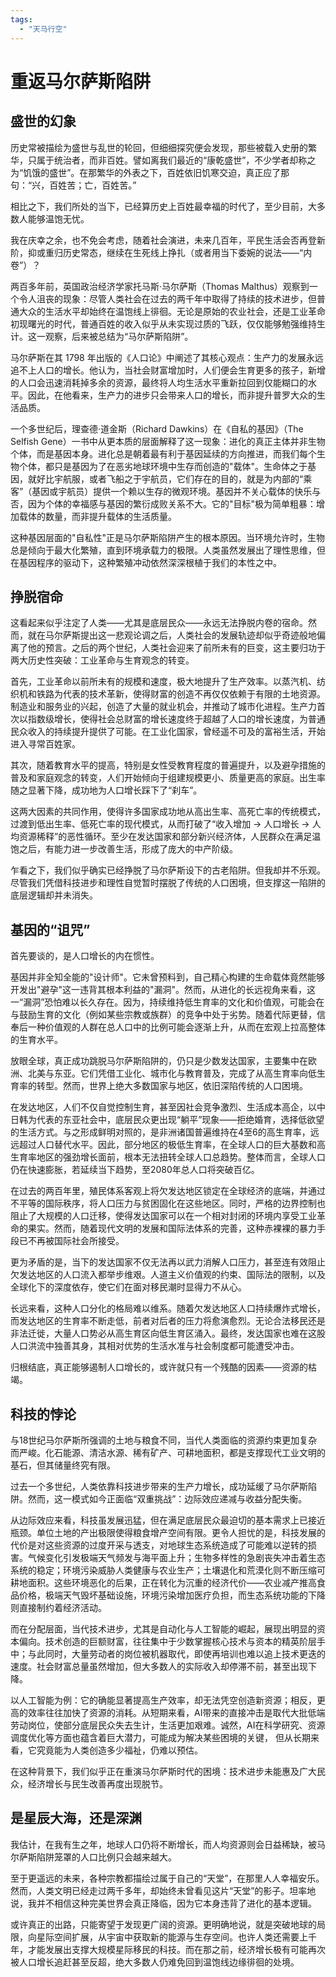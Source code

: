 ```yaml
---
tags: 
  - "天马行空"
---
```


# 重返马尔萨斯陷阱

## 盛世的幻象

历史常被描绘为盛世与乱世的轮回，但细细探究便会发现，那些被载入史册的繁华，只属于统治者，而非百姓。譬如离我们最近的“康乾盛世”，不少学者却称之为“饥饿的盛世”。在那繁华的外表之下，百姓依旧饥寒交迫，真正应了那句：“兴，百姓苦；亡，百姓苦。”

相比之下，我们所处的当下，已经算历史上百姓最幸福的时代了，至少目前，大多数人能够温饱无忧。

我在庆幸之余，也不免会考虑，随着社会演进，未来几百年，平民生活会否再登新阶，抑或重归历史常态，继续在生死线上挣扎（或者用当下委婉的说法——“内卷”）？

两百多年前，英国政治经济学家托马斯·马尔萨斯（Thomas Malthus）观察到一个令人沮丧的现象：尽管人类社会在过去的两千年中取得了持续的技术进步，但普通大众的生活水平却始终在温饱线上徘徊。无论是原始的农业社会，还是工业革命初现曙光的时代，普通百姓的收入似乎从未实现过质的飞跃，仅仅能够勉强维持生计。这一观察，后来被总结为“马尔萨斯陷阱”。

马尔萨斯在其 1798 年出版的《人口论》中阐述了其核心观点：生产力的发展永远追不上人口的增长。他认为，当社会财富增加时，人们便会生育更多的孩子，新增的人口会迅速消耗掉多余的资源，最终将人均生活水平重新拉回到仅能糊口的水平。因此，在他看来，生产力的进步只会带来人口的增长，而非提升普罗大众的生活品质。

一个多世纪后，理查德·道金斯（Richard Dawkins）在《自私的基因》（The Selfish Gene）一书中从更本质的层面解释了这一现象：进化的真正主体并非生物个体，而是基因本身。进化总是朝着最有利于基因延续的方向推进，而我们每个生物个体，都只是基因为了在恶劣地球环境中生存而创造的"载体"。生命体之于基因，就好比宇航服，或者飞船之于宇航员，它们存在的目的，就是为内部的“乘客”（基因或宇航员）提供一个赖以生存的微观环境。基因并不关心载体的快乐与否，因为个体的幸福感与基因的繁衍成败关系不大。它的"目标"极为简单粗暴：增加载体的数量，而非提升载体的生活质量。

这种基因层面的"自私性"正是马尔萨斯陷阱产生的根本原因。当环境允许时，生物总是倾向于最大化繁殖，直到环境承载力的极限。人类虽然发展出了理性思维，但在基因程序的驱动下，这种繁殖冲动依然深深根植于我们的本性之中。

## 挣脱宿命

这看起来似乎注定了人类——尤其是底层民众——永远无法挣脱内卷的宿命。然而，就在马尔萨斯提出这一悲观论调之后，人类社会的发展轨迹却似乎奇迹般地偏离了他的预言。之后的两个世纪，人类社会迎来了前所未有的巨变，这主要归功于两大历史性突破：工业革命与生育观念的转变。

首先，工业革命以前所未有的规模和速度，极大地提升了生产效率。以蒸汽机、纺织机和铁路为代表的技术革新，使得财富的创造不再仅仅依赖于有限的土地资源。制造业和服务业的兴起，创造了大量的就业机会，并推动了城市化进程。生产力首次以指数级增长，使得社会总财富的增长速度终于超越了人口的增长速度，为普通民众收入的持续提升提供了可能。在工业化国家，曾经遥不可及的富裕生活，开始进入寻常百姓家。

其次，随着教育水平的提高，特别是女性受教育程度的普遍提升，以及避孕措施的普及和家庭观念的转变，人们开始倾向于组建规模更小、质量更高的家庭。出生率随之显著下降，成功地为人口增长踩下了“刹车”。

这两大因素的共同作用，使得许多国家成功地从高出生率、高死亡率的传统模式，过渡到低出生率、低死亡率的现代模式，从而打破了“收入增加 -> 人口增长 -> 人均资源稀释”的恶性循环。至少在发达国家和部分新兴经济体，人民群众在满足温饱之后，有能力进一步改善生活，形成了庞大的中产阶级。

乍看之下，我们似乎确实已经挣脱了马尔萨斯设下的古老陷阱。但我却并不乐观。尽管我们凭借科技进步和理性自觉暂时摆脱了传统的人口困境，但支撑这一陷阱的底层逻辑却并未消失。

## 基因的“诅咒”

首先要谈的，是人口增长的内在惯性。

基因并非全知全能的"设计师"。它未曾预料到，自己精心构建的生命载体竟然能够开发出"避孕"这一违背其根本利益的"漏洞"。然而，从进化的长远视角来看，这一“漏洞”恐怕难以长久存在。因为，持续维持低生育率的文化和价值观，可能会在与鼓励生育的文化（例如某些宗教或族群）的竞争中处于劣势。随着代际更替，信奉后一种价值观的人群在总人口中的比例可能会逐渐上升，从而在宏观上拉高整体的生育水平。

放眼全球，真正成功跳脱马尔萨斯陷阱的，仍只是少数发达国家，主要集中在欧洲、北美与东亚。它们凭借工业化、城市化与教育普及，完成了从高生育率向低生育率的转型。然而，世界上绝大多数国家与地区，依旧深陷传统的人口困境。

在发达地区，人们不仅自觉控制生育，甚至因社会竞争激烈、生活成本高企，以中日韩为代表的东亚社会中，底层民众更出现“躺平”现象——拒绝婚育，选择低欲望的生活方式。与之形成鲜明对照的，是非洲诸国普遍维持在4至6的高生育率，远远超过人口替代水平。因此，部分地区的极低生育率，在全球人口的巨大基数和高生育率地区的强劲增长面前，根本无法扭转全球人口总趋势。整体而言，全球人口仍在快速膨胀，若延续当下趋势，至2080年总人口将突破百亿。

在过去的两百年里，殖民体系客观上将欠发达地区锁定在全球经济的底端，并通过不平等的国际秩序，将人口压力与贫困固化在这些地区。同时，严格的边界控制也阻止了大规模的人口迁移，使得发达国家可以在一个相对封闭的环境内享受工业革命的果实。然而，随着现代文明的发展和国际法体系的完善，这种赤裸裸的暴力手段已不再被国际社会所接受。

更为矛盾的是，当下的发达国家不仅无法再以武力消解人口压力，甚至连有效阻止欠发达地区的人口流入都举步维艰。人道主义价值观的约束、国际法的限制，以及全球化下的深度依存，使它们在面对移民潮时显得力不从心。

长远来看，这种人口分化的格局难以维系。随着欠发达地区人口持续爆炸式增长，而发达地区的生育率不断走低，前者对后者的压力将愈演愈烈。无论合法移民还是非法迁徙，大量人口势必从高生育区向低生育区涌入。最终，发达国家也难在这股人口洪流中独善其身，其相对优势的生活水准与社会制度都可能遭受冲击。

归根结底，真正能够遏制人口增长的，或许就只有一个残酷的因素——资源的枯竭。

## 科技的悖论

与18世纪马尔萨斯所强调的土地与粮食不同，当代人类面临的资源约束更加复杂而严峻。化石能源、清洁水源、稀有矿产、可耕地面积，都是支撑现代工业文明的基石，但其储量终究有限。

过去一个多世纪，人类依靠科技进步带来的生产力增长，成功延缓了马尔萨斯陷阱。然而，这一模式如今正面临“双重挑战”：边际效应递减与收益分配失衡。

从边际效应来看，科技虽发展迅猛，但在满足底层民众最迫切的基本需求上已接近瓶颈。单位土地的产出极限使得粮食增产空间有限。更令人担忧的是，科技发展的代价是对这些资源的过度开采与透支，对地球生态系统造成了可能难以逆转的损害。气候变化引发极端天气频发与海平面上升；生物多样性的急剧丧失冲击着生态系统的稳定；环境污染威胁人类健康与农业生产；土壤退化和荒漠化则不断压缩可耕地面积。这些环境恶化的后果，正在转化为沉重的经济代价——农业减产推高食品价格，极端天气毁坏基础设施，环境污染增加医疗负担，而生态系统功能的下降则直接制约着经济活动。

而在分配层面，当代技术进步，尤其是自动化与人工智能的崛起，展现出明显的资本偏向。技术创造的巨额财富，往往集中于少数掌握核心技术与资本的精英阶层手中；与此同时，大量劳动者的岗位被机器取代，即使再培训也难以追上技术更迭的速度。社会财富总量虽然增加，但大多数人的实际收入却停滞不前，甚至出现下降。

以人工智能为例：它的确能显著提高生产效率，却无法凭空创造新资源；相反，更高的效率往往加快了资源的消耗。从短期来看，AI带来的直接冲击是取代大批低端劳动岗位，使部分底层民众失去生计，生活更加艰难。诚然，AI在科学研究、资源调度优化等方面也蕴含着巨大潜力，可能成为解决某些困境的关键， 但从长期来看，它究竟能为人类创造多少福祉，仍难以预估。

在这种背景下，我们似乎正在重演马尔萨斯时代的困境：技术进步未能惠及广大民众，经济增长与民生改善再度出现脱节。

## 是星辰大海，还是深渊

我估计，在我有生之年，地球人口仍将不断增长，而人均资源则会日益稀缺，被马尔萨斯陷阱笼罩的人口比例只会越来越大。

至于更遥远的未来，各种宗教都描绘过属于自己的“天堂”，在那里人人幸福安乐。然而，人类文明已经走过两千多年，却始终未曾看见这片“天堂”的影子。坦率地说，我并不相信这种完美世界会真正降临，因为它本身违背了进化的基本逻辑。

或许真正的出路，只能寄望于发现更广阔的资源。更明确地说，就是突破地球的局限，向星际空间扩展，从宇宙中获取新的能源与生存空间。也许人类还需要上千年，才能发展出支撑大规模星际移民的科技。而在那之前，经济增长极有可能再次被人口增长追赶甚至反超，绝大多数人仍难免回到温饱线边缘徘徊的处境。
